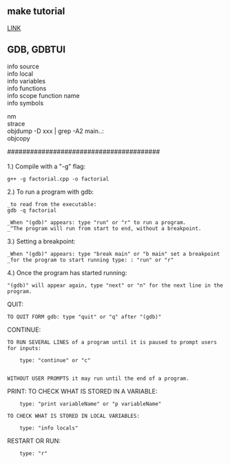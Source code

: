 ## make tutorial
<a href="https://app.gitbook.com/s/-MHCfWw3h4sAA1MXX1sx/"> LINK </a>

## GDB, GDBTUI
info source<br>
info local<br>
info variables<br>
info functions<br>
info scope function name <br>
info symbols <br>


nm<br>
strace<br>
objdump -D xxx | grep -A2 main..:<br>
objcopy<br>

########################################<br><br>
1.) Compile with a "-g" flag:

    g++ -g factorial.cpp -o factorial


2.) To run a program with gdb:

    _to read from the executable:
  	gdb -q factorial

    _When "(gdb)" appears: type "run" or "r" to run a program.
    _^The program will run from start to end, without a breakpoint.


3.) Setting a breakpoint:
 	
    _When "(gdb)" appears: type "break main" or "b main" set a breakpoint
    _for the program to start running type: : "run" or "r"

    
4.) Once the program has started running:

    "(gdb)" will appear again, type "next" or "n" for the next line in the program.
   

QUIT:

	TO QUIT FORM gdb: type "quit" or "q" after "(gdb)"

CONTINUE:

	TO RUN SEVERAL LINES of a program until it is paused to prompt users for inputs:

		type: "continue" or "c"


	WITHOUT USER PROMPTS it may run until the end of a program.
	
PRINT:
	TO CHECK WHAT IS STORED IN A VARIABLE: 
	
		type: "print variableName" or "p variableName"
	
	TO CHECK WHAT IS STORED IN LOCAL VARIABLES:
	
		type: "info locals"
		
RESTART OR RUN:

		type: "r"
